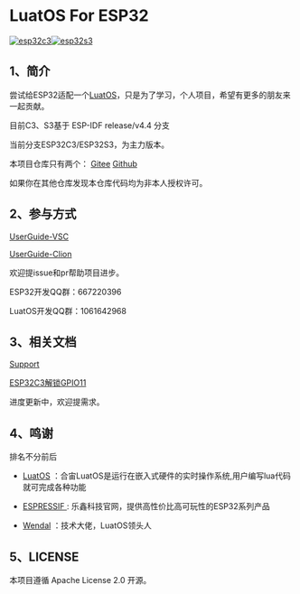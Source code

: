 # LuatOS For ESP32

[![esp32c3](https://github.com/dreamcmi/LuatOS-ESP32/actions/workflows/commit-build-c3.yml/badge.svg?branch=master)](https://github.com/dreamcmi/LuatOS-ESP32/actions/workflows/commit-build-c3.yml)[![esp32s3](https://github.com/dreamcmi/LuatOS-ESP32/actions/workflows/commit-build-s3.yml/badge.svg?branch=master)](https://github.com/dreamcmi/LuatOS-ESP32/actions/workflows/commit-build-s3.yml)

## 1、简介

尝试给ESP32适配一个[LuatOS](https://gitee.com/openLuat/LuatOS)，只是为了学习，个人项目，希望有更多的朋友来一起贡献。

目前C3、S3基于 ESP-IDF release/v4.4 分支

当前分支ESP32C3/ESP32S3，为主力版本。

本项目仓库只有两个： [Gitee](https://gitee.com/dreamcmi/LuatOS-ESP32)  [Github](https://github.com/dreamcmi/LuatOS-ESP32) 

如果你在其他仓库发现本仓库代码均为非本人授权许可。

## 2、参与方式

[UserGuide-VSC](./doc/userguide.md)

[UserGuide-Clion](./doc/UserGuideCilon.md)

欢迎提issue和pr帮助项目进步。

ESP32开发QQ群：667220396

LuatOS开发QQ群：1061642968

## 3、相关文档

[Support](./doc/SUPPORT.md)

[ESP32C3解锁GPIO11](./doc/VDD_SPI_AS_GPIO.md)

进度更新中，欢迎提需求。

## 4、鸣谢

排名不分前后

- [LuatOS](https://gitee.com/openLuat/LuatOS) ：合宙LuatOS是运行在嵌入式硬件的实时操作系统,用户编写lua代码就可完成各种功能

- [ESPRESSIF ](https://www.espressif.com/): 乐鑫科技官网，提供高性价比高可玩性的ESP32系列产品

- [Wendal](https://gitee.com/wendal) ：技术大佬，LuatOS领头人

## 5、LICENSE

本项目遵循 Apache License 2.0 开源。

